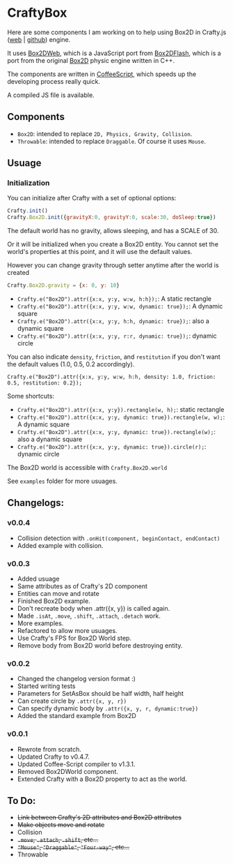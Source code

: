 # CraftyBox 

Here are some components I am working on to help using Box2D in Crafty.js ([web](http://craftyjs.com/) | [github](https://github.com/craftyjs/Crafty)) engine.

It uses [Box2DWeb](http://code.google.com/p/box2dweb/), which is a JavaScript port from [Box2DFlash](http://www.box2dflash.org), which is a port from the original [Box2D](http://www.gphysics.com/) physic engine written in C++.

The components are written in [CoffeeScript](http://jashkenas.github.com/coffee-script/), which speeds up the developing process really quick.

A compiled JS file is available.

## Components

* `Box2D`: intended to replace `2D, Physics, Gravity, Collision`.
* `Throwable`: intended to replace `Draggable`. Of course it uses `Mouse`.

## Usuage

### Initialization

You can initialize after Crafty with a set of optional options:

````javascript
Crafty.init()
Crafty.Box2D.init({gravityX:0, gravityY:0, scale:30, doSleep:true})
````

The default world has no gravity, allows sleeping, and has a SCALE of 30.

Or it will be initialized when you create a Box2D entity. You cannot set the world's properties at this point, and it will use the default values.

However you can change gravity through setter anytime after the world is created

````javascript
Crafty.Box2D.gravity = {x: 0, y: 10}
````

* `Crafty.e("Box2D").attr({x:x, y:y, w:w, h:h});`: A static rectangle
* `Crafty.e("Box2D").attr({x:x, y:y, w:w, dynamic: true});`: A dynamic square
* `Crafty.e("Box2D").attr({x:x, y:y, h:h, dynamic: true});`: also a dynamic square
* `Crafty.e("Box2D").attr({x:x, y:y, r:r, dynamic: true});`: dynamic circle

You can also indicate `density`, `friction`, and `restitution` if you don't want the default values (1.0, 0.5, 0.2 accordingly).

`Crafty.e("Box2D").attr({x:x, y:y, w:w, h:h, density: 1.0, friction: 0.5, restitution: 0.2});`

Some shortcuts:

* `Crafty.e("Box2D").attr({x:x, y:y}).rectangle(w, h);`: static rectangle
* `Crafty.e("Box2D").attr({x:x, y:y, dynamic: true}).rectangle(w, w);`: A dynamic square
* `Crafty.e("Box2D").attr({x:x, y:y, dynamic: true}).rectangle(w);`: also a dynamic square
* `Crafty.e("Box2D").attr({x:x, y:y, dynamic: true}).circle(r);`: dynamic circle

The Box2D world is accessible with `Crafty.Box2D.world`

See `examples` folder for more usuages.

## Changelogs:

### v0.0.4

* Collision detection with `.onHit(component, beginContact, endContact)`
* Added example with collision.

### v0.0.3

* Added usuage
* Same attributes as of Crafty's 2D component
* Entities can move and rotate
* Finished Box2D example.
* Don't recreate body when .attr({x, y}) is called again.
* Made `.isAt`, `.move`, `.shift`, `.attach`, `.detach` work.
* More examples.
* Refactored to allow more usuages.
* Use Crafty's FPS for Box2D World step.
* Remove body from Box2D world before destroying entity.

### v0.0.2

* Changed the changelog version format :)
* Started writing tests
* Parameters for SetAsBox should be half width, half height
* Can create circle by `.attr({x, y, r})`
* Can specify dynamic body by `.attr({x, y, r, dynamic:true})`
* Added the standard example from Box2D

### v0.0.1

* Rewrote from scratch.
* Updated Crafty to v0.4.7.
* Updated Coffee-Script compiler to v1.3.1.
* Removed Box2DWorld component.
* Extended Crafty with a Box2D property to act as the world.

## To Do:

* <del>Link between Crafty's 2D attributes and Box2D attributes</del>
* <del>Make objects move and rotate</del>
* Collision
* <del>`.move`, `.attach`, `.shift`, etc...</del>
* <del>`"Mouse"`, `"Draggable"`, `"Four-way"`, etc...</del>
* Throwable